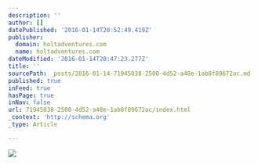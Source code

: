 ```yaml
---
description: ''
author: []
datePublished: '2016-01-14T20:52:49.419Z'
publisher:
  domain: holtadventures.com
  name: holtadventures.com
dateModified: '2016-01-14T20:47:23.277Z'
title: ''
sourcePath: _posts/2016-01-14-71945038-2500-4d52-a48e-1ab8f89672ac.md
published: true
inFeed: true
hasPage: true
inNav: false
url: 71945038-2500-4d52-a48e-1ab8f89672ac/index.html
_context: 'http://schema.org'
_type: Article

---
```

![](http://holtadventures.com/wp-content/Gallery/Laos/DSC_0034.JPG)